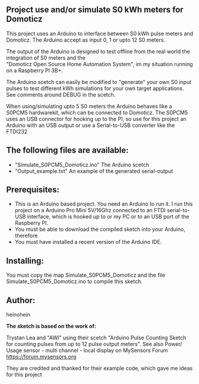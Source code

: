 ## **Project use and/or simulate S0 kWh meters for Domoticz**

This project uses an Arduino to interface between S0 kWh pulse meters and Domoticz. The Arduino accept as input 0, 1 or 
upto 12 S0 meters. 

The  output of the Arduino is designed to test offline from the real world the integration of S0 meters and the  
"Domoticz Open Source Home Automation System", im my situation running on a Raspberry PI 3B+. 

The Arduino scetch can easily be modified to "generate" your own S0 input pulses to test different kWh simulations
for your own target applications. See comments around DEBUG in the scetch.

When using/simulating upto 5 S0 meters the Arduino behaves like a S0PCM5 hardwarekit, which can be connected to Domoticz. 
The S0PCM5 uses an USB connector for hooking up to the PI, so use for this project an Arduino with an USB output or 
use a Serial-to-USB converter like the FTDI232


## **The following files are available:**

-  "Simulate_S0PCM5_Domoticz.ino"                   The Arduino scetch
-  "Output_example.txt"                             An example of the generated serial-output


## **Prerequisites:**

- This is an Arduino based project. You need an Arduino to run it. I run this project on a Arduino Pro Mini 5V/16Ghz 
  connected to an FTDI serial-to-USB interface, which is hooked up to or my PC or to an USB port of the Raspberry PI.
- You must be able to download the compiled sketch into your Arduino, therefore
- You must have installed a recent version of the Arduino IDE.


## **Installing:**

You must copy the map Simulate_S0PCM5_Domoticz and the file Simulate_S0PCM5_Domoticz.ino to compile this sketch.


## **Author:**

heinohein


**The sketch is based on the work of:**

Trystan Lea and "AWI" using their scetch "Arduino Pulse Counting Sketch for counting pulses from up to 12 
pulse output meters". See also Power/ Usage sensor - multi channel - local display on MySensors Forum
https://forum.mysensors.org

They are credited and thanked for their example code, which gave me ideas for this project
